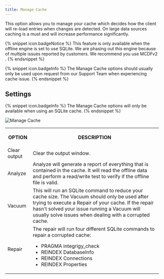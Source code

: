 ```yaml
---
title: Manage Cache
---
```

This option allows you to manage your cache which decides how the client will re-load entries when changes are detected. On large data sources caching is a must and will increase performance significantly. 

{% snippet icon.badgeNotice %} 
This feature is only available when the offline engine is set to use SQLite. We are phasing out this engine because of multiple issues reported by customers. We recommend you use MCDFv2 . 
{% endsnippet %}
 
{% snippet icon.badgeInfo %} 
The Manage Cache options should usually only be used upon request from our Support Team when experiencing cache issue. 
{% endsnippet %}
 
## Settings 

{% snippet icon.badgeInfo %} 
The Manage Cache options will only be available when using an SQLite cache. 
{% endsnippet %}
 
![Manage Cache](/img/en/rdm/windows/clip10013.png) 

<table>
	<tr>
		<th>

OPTION 
		</th>
		<th>
DESCRIPTION 
		</th>
	</tr>
	<tr>
		<td>
Clear output 
		</td>
		<td>
Clear the output window. 
		</td>
	</tr>
	<tr>
		<td>
Analyze 
		</td>
		<td>
Analyze will generate a report of everything that is contained in the cache. It will read the offline data and perform a read/write test to verify if the offline file is valid. 
		</td>
	</tr>
	<tr>
		<td>
Vacuum 
		</td>
		<td>
This will run an SQLite command to reduce your cache size. The Vacuum should only be used after trying to execute a Repair of your cache. If the repair hasn&apos;t solved your issue running a Vacuum will usually solve issues when dealing with a corrupted cache. 
		</td>
	</tr>
	<tr>
		<td>
Repair 
		</td>
		<td>
The repair will run four different SQLite commands to repair a corrupted cache: 

* PRAGMA integrigy_check 
* REINDEX DatabaseInfo 
* REINDEX Connections 
* REINDEX Properties 
		</td>
	</tr>
</table>


